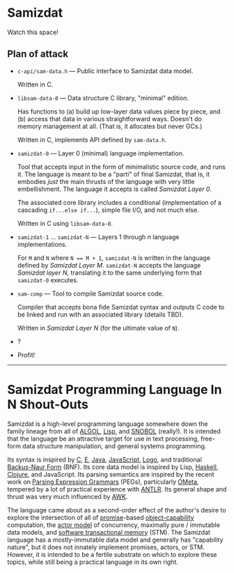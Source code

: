 Samizdat
========

Watch this space!

Plan of attack
--------------

* `c-api/sam-data.h` &mdash; Public interface to Samizdat data model.

  Written in C.

* `libsam-data-0` &mdash; Data structure C library, "minimal" edition.

  Has functions to (a) build up low-layer data values piece by piece,
  and (b) access that data in various straightforward ways. Doesn't
  do memory management at all. (That is, it allocates but never GCs.)

  Written in C, implements API defined by `sam-data.h`.

* `samizdat-0` &mdash; Layer 0 (minimal) language implementation.

  Tool that accepts input in the form of minimalistic source code, and
  runs it. The language is meant to be a "parti" of final Samizdat,
  that is, it embodies *just* the main thrusts of the language with
  very little embellishment. The language it accepts is called
  *Samizdat Layer 0*.

  The associated core library includes a conditional (implementation
  of a cascading `if...else if...`), simple file I/O, and not much
  else.

  Written in C using `libsam-data-0`.

* `samizdat-1` &hellip; `samizdat-N` &mdash; Layers
  1 through *n* language implementations.

  For `M` and `N` where `N == M + 1`, `samizdat-N` is written in
  the language defined by *Samizdat Layer M*. `samizdat-N`
  accepts the language *Samizdat layer N*, translating it to the
  same underlying form that `samizdat-0` executes.

* `sam-comp` &mdash; Tool to compile Samizdat source code.

  Compiler that accepts bona fide Samizdat syntax and outputs C
  code to be linked and run with an associated library (details
  TBD).

  Written in *Samizdat Layer N* (for the ultimate value of `N`).

* ?

* Profit!

- - - - -

Samizdat Programming Language In N Shout-Outs
=============================================

Samizdat is a high-level programming language somewhere down the
family lineage from all of
[ALGOL](http://en.wikipedia.org/wiki/ALGOL),
[Lisp](http://en.wikipedia.org/wiki/LISP), and
[SNOBOL](http://en.wikipedia.org/wiki/SNOBOL) (really!). It is
intended that the language be an attractive target for use in
text processing, free-form data structure manipulation, and general
systems programming.

Its syntax is inspired by
[C](http://en.wikipedia.org/wiki/C_%28programming_language%29),
[E](http://en.wikipedia.org/wiki/E_%28programming_language%29),
[Java](http://en.wikipedia.org/wiki/Java_%28programming_language%29),
[JavaScript](http://en.wikipedia.org/wiki/JavaScript),
[Logo](http://en.wikipedia.org/wiki/Logo_%28programming_language%29),
and traditional [Backus-Naur
Form](http://en.wikipedia.org/wiki/Backus%E2%80%93Naur_Form) (BNF).
Its core data model is inspired by Lisp,
[Haskell](http://en.wikipedia.org/wiki/Haskell_%28programming_language%29),
[Clojure](http://en.wikipedia.org/wiki/Clojure), and JavaScript. Its
parsing semantics are inspired by the recent work on [Parsing
Expression
Grammars](http://en.wikipedia.org/wiki/Parsing_expression_grammar) (PEGs),
particularly [OMeta](http://tinlizzie.org/ometa/), tempered by a lot
of practical experience with [ANTLR](http://en.wikipedia.org/wiki/ANTLR).
Its general shape and thrust was very much influenced by
[AWK](http://en.wikipedia.org/wiki/AWK).

The language came about as a second-order effect of the author's
desire to explore the intersection of all of
[promise](http://en.wikipedia.org/wiki/Promise_%28programming%29)-based
[object-capability](http://en.wikipedia.org/wiki/Object-capability_model)
computation, the
[actor model](http://en.wikipedia.org/wiki/Actor_model) of
concurrency, maximally pure / immutable data models, and
[software transactional
memory](http://en.wikipedia.org/wiki/Software_transactional_memory)
(STM). The Samizdat language has a mostly-immutable data model and
generally has "capability nature",
but it does not innately implement promises, actors, or STM. However,
it is intended to be a fertile substrate on which to explore these
topics, while still being a practical language in its own right.
